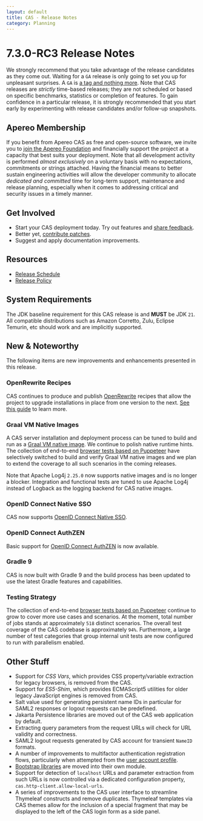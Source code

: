 ```yaml
---
layout: default
title: CAS - Release Notes
category: Planning
---
```


# 7.3.0-RC3 Release Notes

We strongly recommend that you take advantage of the release candidates as they come out. Waiting for a `GA` release is only going to set
you up for unpleasant surprises. A `GA` is [a tag and nothing more](https://apereo.github.io/2017/03/08/the-myth-of-ga-rel/). Note
that CAS releases are *strictly* time-based releases; they are not scheduled or based on specific benchmarks,
statistics or completion of features. To gain confidence in a particular
release, it is strongly recommended that you start early by experimenting with release candidates and/or follow-up snapshots.

## Apereo Membership

If you benefit from Apereo CAS as free and open-source software, we invite you
to [join the Apereo Foundation](https://www.apereo.org/content/apereo-membership)
and financially support the project at a capacity that best suits your deployment. Note that all development activity is performed
*almost exclusively* on a voluntary basis with no expectations, commitments or strings attached. Having the financial means to better
sustain engineering activities will allow the developer community to allocate *dedicated and committed* time for long-term support,
maintenance and release planning, especially when it comes to addressing critical and security issues in a timely manner.

## Get Involved

- Start your CAS deployment today. Try out features and [share feedback](/cas/Mailing-Lists.html).
- Better yet, [contribute patches](/cas/developer/Contributor-Guidelines.html).
- Suggest and apply documentation improvements.

## Resources

- [Release Schedule](https://github.com/apereo/cas/milestones)
- [Release Policy](/cas/developer/Release-Policy.html)

## System Requirements

The JDK baseline requirement for this CAS release is and **MUST** be JDK `21`. All compatible distributions
such as Amazon Corretto, Zulu, Eclipse Temurin, etc should work and are implicitly supported.

## New & Noteworthy

The following items are new improvements and enhancements presented in this release.

### OpenRewrite Recipes

CAS continues to produce and publish [OpenRewrite](https://docs.openrewrite.org/) recipes that allow the project to upgrade installations
in place from one version to the next. [See this guide](../installation/OpenRewrite-Upgrade-Recipes.html) to learn more.

### Graal VM Native Images

A CAS server installation and deployment process can be tuned to build and run
as a [Graal VM native image](../installation/GraalVM-NativeImage-Installation.html). We continue to polish native runtime hints.
The collection of end-to-end [browser tests based on Puppeteer](../../developer/Test-Process.html) have selectively switched
to build and verify Graal VM native images and we plan to extend the coverage to all such scenarios in the coming releases.

Note that Apache Log4j `2.25.0` now supports native images and is no longer a blocker.
Integration and functional tests are tuned to use Apache Log4j instead of Logback as the logging backend for CAS native images.
 
### OpenID Connect Native SSO

CAS now supports [OpenID Connect Native SSO](../authentication/OIDC-Authentication-NativeSSO-MobileApps.html).

### OpenID Connect AuthZEN

Basic support for [OpenID Connect AuthZEN](../authorization/Heimdall-Authorization-Overview.html) is now available.
 
### Gradle 9

CAS is now built with Gradle 9 and the build process has been updated to
use the latest Gradle features and capabilities. 

### Testing Strategy

The collection of end-to-end [browser tests based on Puppeteer](../../developer/Test-Process.html) continue to grow to cover more use cases
and scenarios. At the moment, total number of jobs stands at approximately `518` distinct scenarios. The overall
test coverage of the CAS codebase is approximately `94%`. Furthermore, a large number of test categories that group internal unit tests
are now configured to run with parallelism enabled.

## Other Stuff
  
- Support for *CSS Vars*, which provides CSS property/variable extraction for legacy browsers, is removed from the CAS.
- Support for *ES5-Shim*, which provides ECMAScript5 utilities for older legacy JavaScript engines is removed from CAS.
- Salt value used for generating persistent name IDs in particular for SAML2 responses or logout requests can be predefined.
- Jakarta Persistence libraries are moved out of the CAS web application by default.
- Extracting query parameters from the request URLs will check for URL validity and correctness.
- SAML2 logout requests generated by CAS account for transient `NameID` formats.
- A number of improvements to multifactor authentication registration flows, particularly when attempted from the [user account profile](../registration/Account-Management-Overview.html).
- [Bootstrap libraries](../ux/User-Interface-Customization-ThemeCollections.html) are moved into their own module. 
- Support for detection of `localhost` URLs and parameter extraction from such URLs is now controlled via a dedicated configuration property, `cas.http-client.allow-local-urls`.
- A series of improvements to the CAS user interface to streamline Thymeleaf constructs and remove duplicates. Thymeleaf templates via CAS themes allow for the inclusion of a special fragment that may be displayed to the left of the CAS login form as a side panel.
